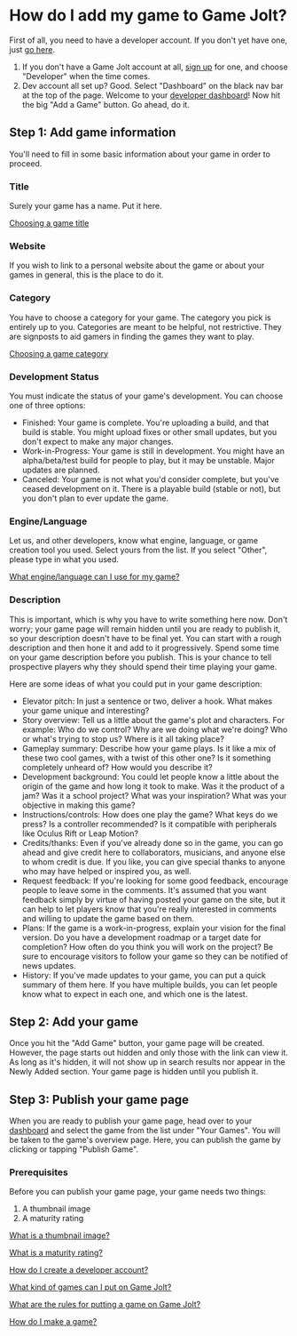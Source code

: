 # How do I add my game to Game Jolt?

First of all, you need to have a developer account. If you don't yet have one, just [go here](http://gamejolt.com/dashboard/become-developer/). 

1. If you don't have a Game Jolt account at all, [sign up](http://gamejolt.com/auth/sign_up/) for one, and choose "Developer" when the time comes. 
2. Dev account all set up? Good. Select "Dashboard" on the black nav bar at the top of the page. Welcome to your [developer dashboard](http://gamejolt.com/dashboard/)! Now hit the big "Add a Game" button. Go ahead, do it. 

## Step 1: Add game information

You'll need to fill in some basic information about your game in order to proceed.

### Title

Surely your game has a name. Put it here.

[Choosing a game title](/game-title/index.md)

### Website 

If you wish to link to a personal website about the game or about your games in general, this is the place to do it.

### Category

You have to choose a category for your game. The category you pick is entirely up to you. Categories are meant to be helpful, not restrictive. They are signposts to aid gamers in finding the games they want to play.

[Choosing a game category](/game-category/index.md)

### Development Status

You must indicate the status of your game's development. You can choose one of three options:

- Finished: Your game is complete. You're uploading a build, and that build is stable. You might upload fixes or other small updates, but you don't expect to make any major changes. 
- Work-in-Progress: Your game is still in development. You might have an alpha/beta/test build for people to play, but it may be unstable. Major updates are planned. 
- Canceled: Your game is not what you'd consider complete, but you've ceased development on it. There is a playable build (stable or not), but you don't plan to ever update the game. 

### Engine/Language

Let us, and other developers, know what engine, language, or game creation tool you used. Select yours from the list. If you select "Other", please type in what you used.

[What engine/language can I use for my game?](/game-engine/index.md)

### Description

This is important, which is why you have to write something here now. Don't worry; your game page will remain hidden until you are ready to publish it, so your description doesn't have to be final yet. You can start with a rough description and then hone it and add to it progressively. Spend some time on your game description before you publish. This is your chance to tell prospective players why they should spend their time playing your game.

Here are some ideas of what you could put in your game description:

- Elevator pitch: In just a sentence or two, deliver a hook. What makes your game unique and interesting? 
- Story overview: Tell us a little about the game's plot and characters. For example: Who do we control? Why are we doing what we're doing? Who or what's trying to stop us? Where is it all taking place? 
- Gameplay summary: Describe how your game plays. Is it like a mix of these two cool games, with a twist of this other one? Is it something completely unheard of? How would you describe it? 
- Development background: You could let people know a little about the origin of the game and how long it took to make. Was it the product of a jam? Was it a school project? What was your inspiration? What was your objective in making this game? 
- Instructions/controls: How does one play the game? What keys do we press? Is a controller recommended? Is it compatible with peripherals like Oculus Rift or Leap Motion? 
- Credits/thanks: Even if you've already done so in the game, you can go ahead and give credit here to collaborators, musicians, and anyone else to whom credit is due. If you like, you can give special thanks to anyone who may have helped or inspired you, as well. 
- Request feedback: If you're looking for some good feedback, encourage people to leave some in the comments. It's assumed that you want feedback simply by virtue of having posted your game on the site, but it can help to let players know that you're really interested in comments and willing to update the game based on them. 
- Plans: If the game is a work-in-progress, explain your vision for the final version. Do you have a development roadmap or a target date for completion? How often do you think you will work on the project? Be sure to encourage visitors to follow your game so they can be notified of news updates. 
- History: If you've made updates to your game, you can put a quick summary of them here. If you have multiple builds, you can let people know what to expect in each one, and which one is the latest. 

## Step 2: Add your game

Once you hit the "Add Game" button, your game page will be created. However, the page starts out hidden and only those with the link can view it. As long as it's hidden, it will not show up in search results nor appear in the Newly Added section. Your game page is hidden until you publish it.

## Step 3: Publish your game page

When you are ready to publish your game page, head over to your [dashboard](http://gamejolt.com/dashboard/) and select the game from the list under "Your Games". You will be taken to the game's overview page. Here, you can publish the game by clicking or tapping "Publish Game".

### Prerequisites

Before you can publish your game page, your game needs two things:

1. A thumbnail image 
2. A maturity rating

[What is a thumbnail image?](/thumbnail-image/index.md) 
  
[What is a maturity rating?](/maturity/index.md)  

[How do I create a developer account?](/dev-account/index.md)

[What kind of games can I put on Game Jolt?](/free-games/index.md)

[What are the rules for putting a game on Game Jolt?](/game-rules/index.md)

[How do I make a game?](/make-game/index.md)
